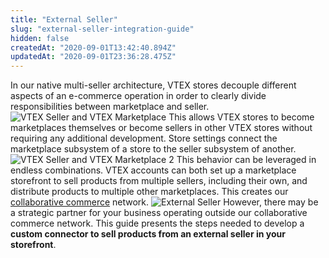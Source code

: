 ```yaml
---
title: "External Seller"
slug: "external-seller-integration-guide"
hidden: false
createdAt: "2020-09-01T13:42:40.894Z"
updatedAt: "2020-09-01T23:36:28.475Z"
---
```

In our native multi-seller architecture, VTEX stores decouple different aspects of an e-commerce operation in order to clearly divide responsibilities between marketplace and seller.
![VTEX Seller and VTEX Marketplace](https://files.readme.io/4e90638-VTEX_Seller_and_VTEX_Marketplace.png)
This allows VTEX stores to become marketplaces themselves or become sellers in other VTEX stores without requiring any additional development. Store settings connect the marketplace subsystem of a store to the seller subsystem of another. 
![VTEX Seller and VTEX Marketplace 2](https://files.readme.io/6b348a4-VTEX_Seller_and_VTEX_Marketplace_2.png)
This behavior can be leveraged in endless combinations. VTEX accounts can both set up a marketplace storefront to sell products from multiple sellers, including their own, and distribute products to multiple other marketplaces. This creates our [collaborative commerce](https://vtex.com/en/blog/strategy/collaborative-commerce-imperative-why-digital-first-collaboration-is-at-the-core-of-todays-business-success/) network.
![External Seller](https://files.readme.io/944d4c2-External_Seller.png)
However, there may be a strategic partner for your business operating outside our collaborative commerce network. This guide presents the steps needed to develop a **custom connector to sell products from an external seller in your storefront**.